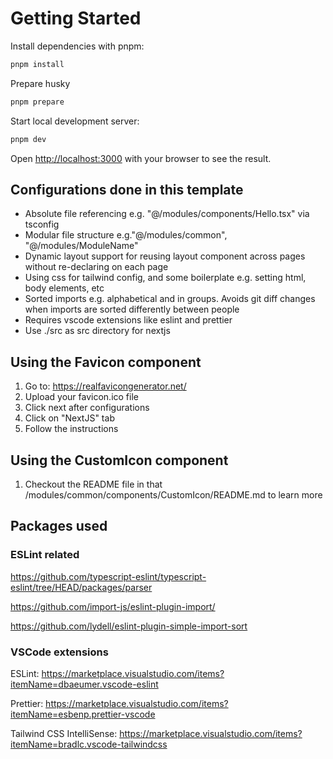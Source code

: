# Getting Started

Install dependencies with pnpm:

```bash
pnpm install
```

Prepare husky

```bash
pnpm prepare
```

Start local development server:

```bash
pnpm dev
```

Open [http://localhost:3000](http://localhost:3000) with your browser to see the result.

## Configurations done in this template

- Absolute file referencing e.g. "@/modules/components/Hello.tsx" via tsconfig
- Modular file structure e.g."@/modules/common", "@/modules/ModuleName"
- Dynamic layout support for reusing layout component across pages without re-declaring on each page
- Using css for tailwind config, and some boilerplate e.g. setting html, body elements, etc
- Sorted imports e.g. alphabetical and in groups. Avoids git diff changes when imports are sorted differently between people
- Requires vscode extensions like eslint and prettier
- Use ./src as src directory for nextjs

## Using the Favicon component

1. Go to: <https://realfavicongenerator.net/>
2. Upload your favicon.ico file
3. Click next after configurations
4. Click on "NextJS" tab
5. Follow the instructions

## Using the CustomIcon component

1. Checkout the README file in that /modules/common/components/CustomIcon/README.md to learn more

## Packages used

### ESLint related

<https://github.com/typescript-eslint/typescript-eslint/tree/HEAD/packages/parser>

<https://github.com/import-js/eslint-plugin-import/>

<https://github.com/lydell/eslint-plugin-simple-import-sort>

### VSCode extensions

ESLint: <https://marketplace.visualstudio.com/items?itemName=dbaeumer.vscode-eslint>

Prettier: <https://marketplace.visualstudio.com/items?itemName=esbenp.prettier-vscode>

Tailwind CSS IntelliSense: <https://marketplace.visualstudio.com/items?itemName=bradlc.vscode-tailwindcss>
